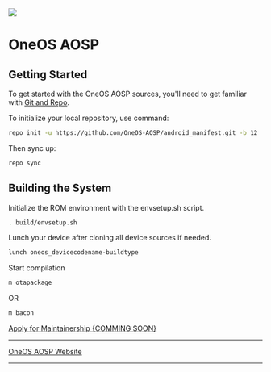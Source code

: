 <img src="https://one.revtechs.me/assets/img/logo.png">

# OneOS AOSP

 Getting Started
---------------
To get started with the OneOS AOSP sources, you'll need to get
familiar with [Git and Repo](https://source.android.com/setup/build/downloading).

To initialize your local repository, use command:

```bash
repo init -u https://github.com/OneOS-AOSP/android_manifest.git -b 12
```

Then sync up:

```bash
repo sync
```

Building the System
-------------------
 Initialize the ROM environment with the envsetup.sh script.

```bash
. build/envsetup.sh
```

Lunch your device after cloning all device sources if needed.

```bash
lunch oneos_devicecodename-buildtype
```

Start compilation

```bash
m otapackage
```

OR

```bash
m bacon
```	 

[Apply for Maintainership {COMMING SOON}](https://#)

---------------------------------------------------------------------------------------------------------------------

[OneOS AOSP Website](https://aosp.revtechs.me/) 

---------------------------------------------------------------------------------------------------------------------
